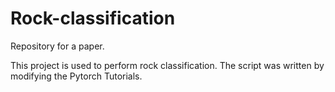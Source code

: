 # Rock-classification
Repository for a paper.

This project is used to perform rock classification.
The script was written by modifying the Pytorch Tutorials.
